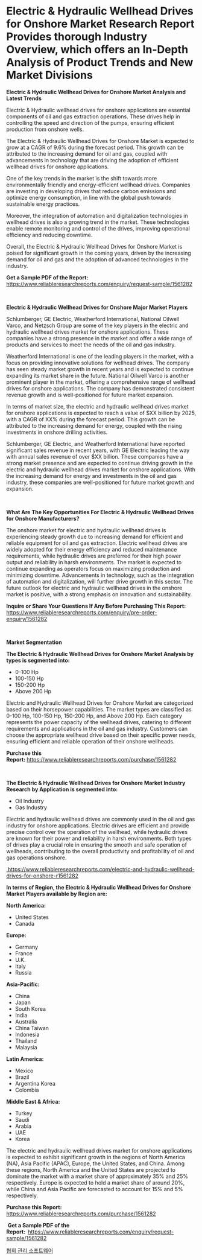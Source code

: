 <p><h1>Electric & Hydraulic Wellhead Drives for Onshore Market Research Report Provides thorough Industry Overview, which offers an In-Depth Analysis of Product Trends and New Market Divisions</h1></p><p><strong>Electric & Hydraulic Wellhead Drives for Onshore Market Analysis and Latest Trends</strong></p>
<p><p>Electric & Hydraulic wellhead drives for onshore applications are essential components of oil and gas extraction operations. These drives help in controlling the speed and direction of the pumps, ensuring efficient production from onshore wells.</p><p>The Electric & Hydraulic Wellhead Drives for Onshore Market is expected to grow at a CAGR of 9.6% during the forecast period. This growth can be attributed to the increasing demand for oil and gas, coupled with advancements in technology that are driving the adoption of efficient wellhead drives for onshore applications.</p><p>One of the key trends in the market is the shift towards more environmentally friendly and energy-efficient wellhead drives. Companies are investing in developing drives that reduce carbon emissions and optimize energy consumption, in line with the global push towards sustainable energy practices.</p><p>Moreover, the integration of automation and digitalization technologies in wellhead drives is also a growing trend in the market. These technologies enable remote monitoring and control of the drives, improving operational efficiency and reducing downtime.</p><p>Overall, the Electric & Hydraulic Wellhead Drives for Onshore Market is poised for significant growth in the coming years, driven by the increasing demand for oil and gas and the adoption of advanced technologies in the industry.</p></p>
<p><strong>Get a Sample PDF of the Report:&nbsp;</strong> <a href="https://www.reliableresearchreports.com/enquiry/request-sample/1561282">https://www.reliableresearchreports.com/enquiry/request-sample/1561282</a></p>
<p>&nbsp;</p>
<p><strong>Electric & Hydraulic Wellhead Drives for Onshore Major Market Players</strong></p>
<p><p>Schlumberger, GE Electric, Weatherford International, National Oilwell Varco, and Netzsch Group are some of the key players in the electric and hydraulic wellhead drives market for onshore applications. These companies have a strong presence in the market and offer a wide range of products and services to meet the needs of the oil and gas industry.</p><p>Weatherford International is one of the leading players in the market, with a focus on providing innovative solutions for wellhead drives. The company has seen steady market growth in recent years and is expected to continue expanding its market share in the future. National Oilwell Varco is another prominent player in the market, offering a comprehensive range of wellhead drives for onshore applications. The company has demonstrated consistent revenue growth and is well-positioned for future market expansion.</p><p>In terms of market size, the electric and hydraulic wellhead drives market for onshore applications is expected to reach a value of $XX billion by 2025, with a CAGR of XX% during the forecast period. This growth can be attributed to the increasing demand for energy, coupled with the rising investments in onshore drilling activities.</p><p>Schlumberger, GE Electric, and Weatherford International have reported significant sales revenue in recent years, with GE Electric leading the way with annual sales revenue of over $XX billion. These companies have a strong market presence and are expected to continue driving growth in the electric and hydraulic wellhead drives market for onshore applications. With the increasing demand for energy and investments in the oil and gas industry, these companies are well-positioned for future market growth and expansion.</p></p>
<p>&nbsp;</p>
<p><strong>What Are The Key Opportunities For Electric & Hydraulic Wellhead Drives for Onshore Manufacturers?</strong></p>
<p><p>The onshore market for electric and hydraulic wellhead drives is experiencing steady growth due to increasing demand for efficient and reliable equipment for oil and gas extraction. Electric wellhead drives are widely adopted for their energy efficiency and reduced maintenance requirements, while hydraulic drives are preferred for their high power output and reliability in harsh environments. The market is expected to continue expanding as operators focus on maximizing production and minimizing downtime. Advancements in technology, such as the integration of automation and digitalization, will further drive growth in this sector. The future outlook for electric and hydraulic wellhead drives in the onshore market is positive, with a strong emphasis on innovation and sustainability.</p></p>
<p><strong>Inquire or Share Your Questions If Any Before Purchasing This Report:</strong> <a href="https://www.reliableresearchreports.com/enquiry/pre-order-enquiry/1561282">https://www.reliableresearchreports.com/enquiry/pre-order-enquiry/1561282</a></p>
<p>&nbsp;</p>
<p><strong>Market Segmentation</strong></p>
<p><strong>The Electric & Hydraulic Wellhead Drives for Onshore Market Analysis by types is segmented into:</strong></p>
<p><ul><li>0-100 Hp</li><li>100-150 Hp</li><li>150-200 Hp</li><li>Above 200 Hp</li></ul></p>
<p><p>Electric and Hydraulic Wellhead Drives for Onshore Market are categorized based on their horsepower capabilities. The market types are classified as 0-100 Hp, 100-150 Hp, 150-200 Hp, and Above 200 Hp. Each category represents the power capacity of the wellhead drives, catering to different requirements and applications in the oil and gas industry. Customers can choose the appropriate wellhead drive based on their specific power needs, ensuring efficient and reliable operation of their onshore wellheads.</p></p>
<p><strong>Purchase this Report:&nbsp;</strong><a href="https://www.reliableresearchreports.com/purchase/1561282">https://www.reliableresearchreports.com/purchase/1561282</a></p>
<p>&nbsp;</p>
<p><strong>The Electric & Hydraulic Wellhead Drives for Onshore Market Industry Research by Application is segmented into:</strong></p>
<p><ul><li>Oil Industry</li><li>Gas Industry</li></ul></p>
<p><p>Electric and hydraulic wellhead drives are commonly used in the oil and gas industry for onshore applications. Electric drives are efficient and provide precise control over the operation of the wellhead, while hydraulic drives are known for their power and reliability in harsh environments. Both types of drives play a crucial role in ensuring the smooth and safe operation of wellheads, contributing to the overall productivity and profitability of oil and gas operations onshore.</p></p>
<p><a href="https://www.reliableresearchreports.com/electric-and-hydraulic-wellhead-drives-for-onshore-r1561282">&nbsp;https://www.reliableresearchreports.com/electric-and-hydraulic-wellhead-drives-for-onshore-r1561282</a></p>
<p><strong>In terms of Region, the Electric & Hydraulic Wellhead Drives for Onshore Market Players available by Region are:</strong></p>
<p>
    <p> <strong> North America: </strong>
        <ul>
            <li>United States</li>
            <li>Canada</li>
        </ul>
        </p> 
    <p> <strong> Europe: </strong>
        <ul>
            <li>Germany</li>
            <li>France</li>
            <li>U.K.</li>
            <li>Italy</li>
            <li>Russia</li>
        </ul>
        </p> 
    <p> <strong> Asia-Pacific: </strong>
        <ul>
            <li>China</li>
            <li>Japan</li>
            <li>South Korea</li>
            <li>India</li>
            <li>Australia</li>
            <li>China Taiwan</li>
            <li>Indonesia</li>
            <li>Thailand</li>
            <li>Malaysia</li>
        </ul>
        </p> 
    <p> <strong> Latin America: </strong>
        <ul>
            <li>Mexico</li>
            <li>Brazil</li>
            <li>Argentina Korea</li>
            <li>Colombia</li>
        </ul>
        </p> 
    <p> <strong> Middle East & Africa: </strong>
        <ul>
            <li>Turkey</li>
            <li>Saudi</li>
            <li>Arabia</li>
            <li>UAE</li>
            <li>Korea</li>
        </ul>
    </p>
    </p>
<p><p>The electric and hydraulic wellhead drives market for onshore applications is expected to exhibit significant growth in the regions of North America (NA), Asia Pacific (APAC), Europe, the United States, and China. Among these regions, North America and the United States are projected to dominate the market with a market share of approximately 35% and 25% respectively. Europe is expected to hold a market share of around 20%, while China and Asia Pacific are forecasted to account for 15% and 5% respectively.</p></p>
<p><strong>Purchase this Report: </strong><a href="https://www.reliableresearchreports.com/purchase/1561282">https://www.reliableresearchreports.com/purchase/1561282</a></p>
<p>&nbsp;<strong>Get a Sample PDF of the Report:&nbsp;&nbsp;</strong><a href="https://www.reliableresearchreports.com/enquiry/request-sample/1561282">https://www.reliableresearchreports.com/enquiry/request-sample/1561282</a></p>
<p><strong></strong></p>
<p><p><a href="https://medium.com/@kellyclarkson42/%ED%98%91%ED%9A%8C-%EA%B4%80%EB%A6%AC-%EC%86%8C%ED%94%84%ED%8A%B8%EC%9B%A8%EC%96%B4-%EC%8B%9C%EC%9E%A5-2031%EB%85%84%EA%B9%8C%EC%A7%80%EC%9D%98-%EB%8F%99%ED%96%A5-%EC%98%88%EC%B8%A1-%EB%B0%8F-%EA%B2%BD%EC%9F%81-%EB%B6%84%EC%84%9D-504addc58767">협회 관리 소프트웨어</a></p></p>